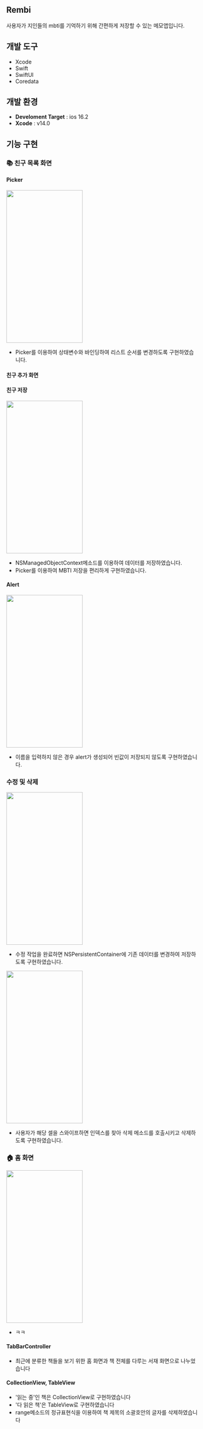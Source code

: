 ## Rembi
사용자가 지인들의 mbti를 기억하기 위해 간편하게 저장할 수 있는 메모앱입니다.

## 개발 도구
* Xcode
* Swift
* SwiftUI
* Coredata

## 개발 환경
- **Develoment Target** : ios 16.2 
- **Xcode** : v14.0

## 기능 구현
### 📚 친구 목록 화면

#### Picker
<img src = "https://github.com/Seokwon5/Rembi/assets/77192860/033de37b-1ef4-40f9-91af-c070c14e8603" width = "200" height = "400">

- Picker를 이용하여 상태변수와 바인딩하여 리스트 순서를 변경하도록 구현하였습니다.

#### 친구 추가 화면

#### 친구 저장
<img src = "https://github.com/Seokwon5/PocketBook/assets/77192860/cc185310-ffba-42da-875e-aa1981cf7771" width = "200" height = "400">

- NSManagedObjectContext메소드를 이용하여 데이터를 저장하였습니다.
- Picker를 이용하여 MBTI 저장을 편리하게 구현하였습니다.

#### Alert
<img src = "https://github.com/Seokwon5/Rembi/assets/77192860/ce2bbaa8-8bd4-4488-b80d-a3ea2e8df84f" width = "200" height = "400">

- 이름을 입력하지 않은 경우 alert가 생성되어 빈값이 저장되지 않도록 구현하였습니다.

### 수정 및 삭제
<img src = "https://github.com/Seokwon5/Rembi/assets/77192860/622d9f07-cf4a-4d2f-a436-3a08fc74666f" width = "200" height = "400">

- 수정 작업을 완료하면 NSPersistentContainer에 기존 데이터를 변경하여 저장하도록 구현하였습니다.

<img src = "https://github.com/Seokwon5/Rembi/assets/77192860/78e8ef5b-c237-4624-987a-275741ee5c10" width = "200" height = "400">

- 사용자가 해당 셀을 스와이프하면 인덱스를 찾아 삭제 메소드를 호출시키고 삭제하도록 구현하였습니다.


### 🏠 홈 화면
<img src = "https://github.com/Seokwon5/Rembi/assets/77192860/9b514f63-4ab7-41ad-bbcc-2e217a54d414" width = "200" height = "400">

- ㅋㅋ

#### TabBarController
- 최근에 분류한 책들을 보기 위한 홈 화면과 책 전체를 다루는 서재 화면으로 나누었습니다
#### CollectionView, TableView
- '읽는 중'인 책은 CollectionView로 구현하였습니다
- '다 읽은 책'은 TableView로 구현하였습니다
- range메소드의 정규표현식을 이용하여 책 제목의 소괄호안의 글자를 삭제하였습니다
